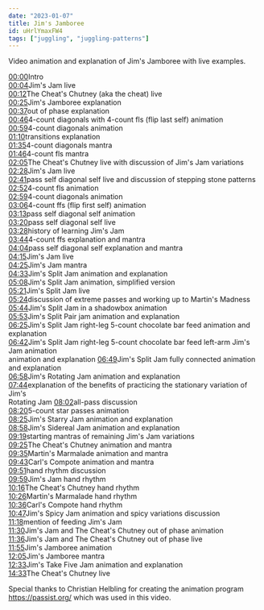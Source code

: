 ```yaml
---
date: "2023-01-07"
title: Jim's Jamboree
id: uHrlYmaxFW4
tags: ["juggling", "juggling-patterns"]
---
```


Video animation and explanation of Jim's Jamboree with live examples.

<a href="https://www.youtube.com/watch?v=uHrlYmaxFW4&t=0s" target="_blank">00:00</a>Intro<br />
<a href="https://www.youtube.com/watch?v=uHrlYmaxFW4&t=4s" target="_blank">00:04</a>Jim's Jam live<br />
<a href="https://www.youtube.com/watch?v=uHrlYmaxFW4&t=12s" target="_blank">00:12</a>The Cheat's Chutney (aka the cheat) live<br />
<a href="https://www.youtube.com/watch?v=uHrlYmaxFW4&t=25s" target="_blank">00:25</a>Jim's Jamboree explanation<br />
<a href="https://www.youtube.com/watch?v=uHrlYmaxFW4&t=37s" target="_blank">00:37</a>out of phase explanation<br />
<a href="https://www.youtube.com/watch?v=uHrlYmaxFW4&t=46s" target="_blank">00:46</a>4-count diagonals with 4-count fls (flip last self) animation<br />
<a href="https://www.youtube.com/watch?v=uHrlYmaxFW4&t=59s" target="_blank">00:59</a>4-count diagonals animation<br />
<a href="https://www.youtube.com/watch?v=uHrlYmaxFW4&t=70s" target="_blank">01:10</a>transitions explanation<br />
<a href="https://www.youtube.com/watch?v=uHrlYmaxFW4&t=95s" target="_blank">01:35</a>4-count diagonals mantra<br />
<a href="https://www.youtube.com/watch?v=uHrlYmaxFW4&t=106s" target="_blank">01:46</a>4-count fls mantra<br />
<a href="https://www.youtube.com/watch?v=uHrlYmaxFW4&t=125s" target="_blank">02:05</a>The Cheat's Chutney live with discussion of Jim's Jam variations<br />
<a href="https://www.youtube.com/watch?v=uHrlYmaxFW4&t=148s" target="_blank">02:28</a>Jim's Jam live<br />
<a href="https://www.youtube.com/watch?v=uHrlYmaxFW4&t=161s" target="_blank">02:41</a>pass self diagonal self live and discussion of stepping stone patterns<br />
<a href="https://www.youtube.com/watch?v=uHrlYmaxFW4&t=172s" target="_blank">02:52</a>4-count fls animation<br />
<a href="https://www.youtube.com/watch?v=uHrlYmaxFW4&t=179s" target="_blank">02:59</a>4-count diagonals animation<br />
<a href="https://www.youtube.com/watch?v=uHrlYmaxFW4&t=186s" target="_blank">03:06</a>4-count ffs (flip first self) animation<br />
<a href="https://www.youtube.com/watch?v=uHrlYmaxFW4&t=193s" target="_blank">03:13</a>pass self diagonal self animation<br />
<a href="https://www.youtube.com/watch?v=uHrlYmaxFW4&t=200s" target="_blank">03:20</a>pass self diagonal self live<br />
<a href="https://www.youtube.com/watch?v=uHrlYmaxFW4&t=208s" target="_blank">03:28</a>history of learning Jim's Jam<br />
<a href="https://www.youtube.com/watch?v=uHrlYmaxFW4&t=224s" target="_blank">03:44</a>4-count ffs explanation and mantra<br />
<a href="https://www.youtube.com/watch?v=uHrlYmaxFW4&t=244s" target="_blank">04:04</a>pass self diagonal self explanation and mantra<br />
<a href="https://www.youtube.com/watch?v=uHrlYmaxFW4&t=255s" target="_blank">04:15</a>Jim's Jam live<br />
<a href="https://www.youtube.com/watch?v=uHrlYmaxFW4&t=265s" target="_blank">04:25</a>Jim's Jam mantra<br />
<a href="https://www.youtube.com/watch?v=uHrlYmaxFW4&t=273s" target="_blank">04:33</a>Jim's Split Jam animation and explanation<br />
<a href="https://www.youtube.com/watch?v=uHrlYmaxFW4&t=308s" target="_blank">05:08</a>Jim's Split Jam animation, simplified version<br />
<a href="https://www.youtube.com/watch?v=uHrlYmaxFW4&t=321s" target="_blank">05:21</a>Jim's Split Jam live <br />
<a href="https://www.youtube.com/watch?v=uHrlYmaxFW4&t=324s" target="_blank">05:24</a>discussion of extreme passes and working up to Martin's Madness<br />
<a href="https://www.youtube.com/watch?v=uHrlYmaxFW4&t=344s" target="_blank">05:44</a>Jim's Split Jam in a shadowbox animation<br />
<a href="https://www.youtube.com/watch?v=uHrlYmaxFW4&t=353s" target="_blank">05:53</a>Jim's Split Pair jam animation and explanation<br />
<a href="https://www.youtube.com/watch?v=uHrlYmaxFW4&t=385s" target="_blank">06:25</a>Jim's Split Jam right-leg 5-count chocolate bar feed animation and explanation<br />
<a href="https://www.youtube.com/watch?v=uHrlYmaxFW4&t=402s" target="_blank">06:42</a>Jim's Split Jam right-leg 5-count chocolate bar feed left-arm Jim's Jam animation <br />animation and explanation
<a href="https://www.youtube.com/watch?v=uHrlYmaxFW4&t=409s" target="_blank">06:49</a>Jim's Split Jam fully connected animation and explanation<br />
<a href="https://www.youtube.com/watch?v=uHrlYmaxFW4&t=418s" target="_blank">06:58</a>Jim's Rotating Jam animation and explanation<br />
<a href="https://www.youtube.com/watch?v=uHrlYmaxFW4&t=464s" target="_blank">07:44</a>explanation of the benefits of practicing the stationary variation of Jim's <br />Rotating Jam
<a href="https://www.youtube.com/watch?v=uHrlYmaxFW4&t=482s" target="_blank">08:02</a>all-pass discussion<br />
<a href="https://www.youtube.com/watch?v=uHrlYmaxFW4&t=500s" target="_blank">08:20</a>5-count star passes animation<br />
<a href="https://www.youtube.com/watch?v=uHrlYmaxFW4&t=505s" target="_blank">08:25</a>Jim's Starry Jam animation and explanation<br />
<a href="https://www.youtube.com/watch?v=uHrlYmaxFW4&t=538s" target="_blank">08:58</a>Jim's Sidereal Jam animation and explanation<br />
<a href="https://www.youtube.com/watch?v=uHrlYmaxFW4&t=559s" target="_blank">09:19</a>starting mantras of remaining Jim's Jam variations<br />
<a href="https://www.youtube.com/watch?v=uHrlYmaxFW4&t=565s" target="_blank">09:25</a>The Cheat's Chutney animation and mantra<br />
<a href="https://www.youtube.com/watch?v=uHrlYmaxFW4&t=575s" target="_blank">09:35</a>Martin's Marmalade animation and mantra<br />
<a href="https://www.youtube.com/watch?v=uHrlYmaxFW4&t=583s" target="_blank">09:43</a>Carl's Compote animation and mantra<br />
<a href="https://www.youtube.com/watch?v=uHrlYmaxFW4&t=591s" target="_blank">09:51</a>hand rhythm discussion<br />
<a href="https://www.youtube.com/watch?v=uHrlYmaxFW4&t=599s" target="_blank">09:59</a>Jim's Jam hand rhythm<br />
<a href="https://www.youtube.com/watch?v=uHrlYmaxFW4&t=616s" target="_blank">10:16</a>The Cheat's Chutney hand rhythm<br />
<a href="https://www.youtube.com/watch?v=uHrlYmaxFW4&t=626s" target="_blank">10:26</a>Martin's Marmalade hand rhythm<br />
<a href="https://www.youtube.com/watch?v=uHrlYmaxFW4&t=636s" target="_blank">10:36</a>Carl's Compote hand rhythm<br />
<a href="https://www.youtube.com/watch?v=uHrlYmaxFW4&t=647s" target="_blank">10:47</a>Jim's Spicy Jam animation and spicy variations discussion<br />
<a href="https://www.youtube.com/watch?v=uHrlYmaxFW4&t=678s" target="_blank">11:18</a>mention of feeding Jim's Jam<br />
<a href="https://www.youtube.com/watch?v=uHrlYmaxFW4&t=690s" target="_blank">11:30</a>Jim's Jam and The Cheat's Chutney out of phase animation<br />
<a href="https://www.youtube.com/watch?v=uHrlYmaxFW4&t=696s" target="_blank">11:36</a>Jim's Jam and The Cheat's Chutney out of phase live<br />
<a href="https://www.youtube.com/watch?v=uHrlYmaxFW4&t=715s" target="_blank">11:55</a>Jim's Jamboree animation<br />
<a href="https://www.youtube.com/watch?v=uHrlYmaxFW4&t=725s" target="_blank">12:05</a>Jim's Jamboree mantra<br />
<a href="https://www.youtube.com/watch?v=uHrlYmaxFW4&t=753s" target="_blank">12:33</a>Jim's Take Five Jam animation and explanation<br />
<a href="https://www.youtube.com/watch?v=uHrlYmaxFW4&t=873s" target="_blank">14:33</a>The Cheat's Chutney live<br />

Special thanks to Christian Helbling for creating the animation program https://passist.org/ which was used in this video.

